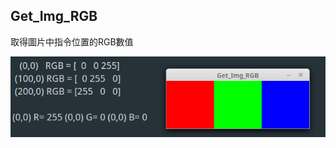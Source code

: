 ## Get_Img_RGB

取得圖片中指令位置的RGB數值

![Get_Img_RGB](https://github.com/hunandy14/OpenCV/blob/master/ExampleMD/Get_Img_RGB/Get_Img_RGB.png)
